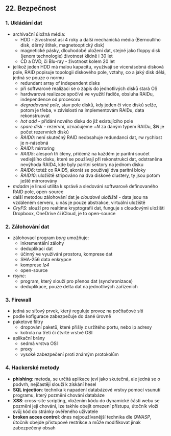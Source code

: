 ## 22. Bezpečnost

### 1. Ukládání dat


- archivační úložná média:
	- HDD - živostnost asi 4 roky a další mechanická média (Bernoulliho disk, děrný štítek, magnetooptický disk)
	- magnetické pásky, dlouhodobé uložení dat, stejné jako floppy disk (jenom technologie) životnost klidně i 30 let
	- CD a DVD, či Blu-ray - životnost kolem 20 let
- jelikož jeden HDD má malou kapacitu, využívají se vícenásobná disková pole, RAID popisuje topologii diskového pole, vztahy, co a jaký disk dělá, jedná se pouze o normu
	- redundant array of independent disks
	- při softwarové realizaci se o zápis do jednotlivých disků stará OS
	- hardwarová realizace spočívá ve využití řadiče, obsluha RAIDu, independence od procesoru
	- *degradované pole*, stav pole disků, kdy jeden či více disků selže, potom je třeba, v závislosti na implementovám RAIDu, data rekonstruovat
	- *hot add* - přidání nového disku do již existujícího pole
	- *spare disk* - rezervní, označujeme $+N$ za daným typem RAIDu, $$N$ je počet rezervních disků
	- *RAID0*: není skutečný RAID neobsahuje redundanci dat, rw rychlost je n-násobná
	- *RAID1*: mirroring
	- *RAID5*: alespoň tři členy, přičemž na každém je paritní součet vedlejšího disku, které se používají při rekonstrukci dat, odstraněna nevýhoda RAID4, kde byly paritní sektory na jednom disku
	- *RAID6*: totéž co RAID5, akorát se používají dva paritní bloky
	- *RAID10*: uložiště stripováno na dva diskové clustery, ty jsou potom ještě mirrorovány
- *mdadm* je linuxí utilita k správě a sledování softwarově definovaného RAID pole, open-source
- další metodou zálohování dat je *cloudové uložiště* - data jsou na vzdáleném serveru, u nás je pouze abstrakce, virtuální uložiště
- *CryFS*: slouží pro realtime kryptografii dat, funguje s cloudovými uložišti Dropboox, OneDrive či iCloud, je to open-source

### 2. Zálohování dat

- zálohovací program *borg* umožňuje:
	- inkrementální zálohy
	- deduplikaci dat
	- účinný ve využívání prostoru, komprese dat
	- SHA-256 data enkrypce
	- komprese *lz4*
	- open-source
- *rsync*:
	- program, který slouží pro přenos dat (synchronizace)
	- deduplikace, pouze delta dat na jednotlivých zařízeních

### 3. Firewall

- jedná se síťový prvek, který reguluje provoz na počítačové síti
- podle kofigurace zabezpečuje do dané úrovně
- paketové filtry
	- dropování paketů, které přišly z uržitého portu, nebo ip adresy
	- kotrola na třetí či čtvrté vrstvě OSI
- aplikační brány
	- sedmá vrstva OSI
	- proxy
	- vysoké zabezpečení proti známým protokolům

### 4. Hackerské metody

- **phishing**: metoda, se určitá aplikace jeví jako skutečná, ale jedná se o podvrh, nejčastěji slouží k získání hesel
- **SQL injection**: technika k napadení databázové vrstvy pomocí vsunutí programu, který pozmění chování databáze
- **XSS**: cross-site scripting, vložením kódu do dynamické části webu se pozmění její chování, lze takhle obejít omezení přístupu, útočník vloží svůj kód do stránky ověřeného uživatele
- **broken acces control**: dnes nejpoužívanější technika dle *QWASP*, útočník obejde přístupové restrikce a může modifikovat jinak zabezpečený obsah